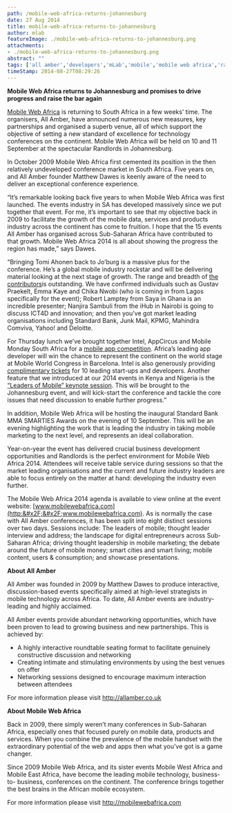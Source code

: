 ```yaml
---
path: /mobile-web-africa-returns-johannesburg
date: 27 Aug 2014
title: mobile-web-africa-returns-to-johannesburg
author: mlab
featureImage: ./mobile-web-africa-returns-to-johannesburg.png
attachments: 
- ./mobile-web-africa-returns-to-johannesburg.png
abstract: ""
tags: ['all amber','developers','mLab','mobile','mobile web africa','randlords']
timeStamp: 2014-08-27T08:29:26
---
```


**Mobile Web Africa returns to Johannesburg and promises to drive progress and raise the bar again**

[Mobile Web Africa](http:&#x2F;&#x2F;mobilewebafrica.com&#x2F;) is returning to South Africa in a few weeks’ time. The organisers, All Amber, have announced numerous new measures, key partnerships and organised a superb venue, all of which support the objective of setting a new standard of excellence for technology conferences on the continent. Mobile Web Africa will be held on 10 and 11 September at the spectacular Randlords in Johannesburg.

In October 2009 Mobile Web Africa first cemented its position in the then relatively undeveloped conference market in South Africa. Five years on, and All Amber founder Matthew Dawes is keenly aware of the need to deliver an exceptional conference experience.

“It’s remarkable looking back five years to when Mobile Web Africa was first launched. The events industry in SA has developed massively since we put together that event. For me, it’s important to see that my objective back in 2009 to facilitate the growth of the mobile data, services and products industry across the continent has come to fruition. I hope that the 15 events All Amber has organised across Sub-Saharan Africa have contributed to that growth. Mobile Web Africa 2014 is all about showing the progress the region has made,” says Dawes.

“Bringing Tomi Ahonen back to Jo’burg is a massive plus for the conference. He’s a global mobile industry rockstar and will be delivering material looking at the next stage of growth. The range and breadth of [the contributors](http:&#x2F;&#x2F;mobilewebafrica.com&#x2F;2014&#x2F;speakers&#x2F;)is outstanding. We have confirmed individuals such as Gustav Praekelt, Emma Kaye and Chika Nwobi (who is coming in from Lagos specifically for the event); Robert Lamptey from Saya in Ghana is an incredible presenter; Nanjira Sambuli from the iHub in Nairobi is going to discuss ICT4D and innovation; and then you’ve got market leading organisations including Standard Bank, Junk Mail, KPMG, Mahindra Comviva, Yahoo! and Deloitte.

For Thursday lunch we’ve brought together Intel, AppCircus and Mobile Monday South Africa for a [mobile app competition](http:&#x2F;&#x2F;mobilewebafrica.com&#x2F;2014&#x2F;app-developer-competition&#x2F;). Africa’s leading app developer will win the chance to represent the continent on the world stage at Mobile World Congress in Barcelona. Intel is also generously providing [complimentary tickets](http:&#x2F;&#x2F;mobilewebafrica.com&#x2F;2014&#x2F;startups-devs&#x2F;) for 10 leading start-ups and developers. Another feature that we introduced at our 2014 events in Kenya and Nigeria is the [“Leaders of Mobile” keynote session](http:&#x2F;&#x2F;mobilewebafrica.com&#x2F;2014&#x2F;day-1&#x2F;#0900). This will be brought to the Johannesburg event, and will kick-start the conference and tackle the core issues that need discussion to enable further progress.”

In addition, Mobile Web Africa will be hosting the inaugural Standard Bank MMA SMARTIES Awards on the evening of 10 September. This will be an evening highlighting the work that is leading the industry in taking mobile marketing to the next level, and represents an ideal collaboration.

Year-on-year the event has delivered crucial business development opportunities and Randlords is the perfect environment for Mobile Web Africa 2014. Attendees will receive table service during sessions so that the market leading organisations and the current and future industry leaders are able to focus entirely on the matter at hand: developing the industry even further.

The Mobile Web Africa 2014 agenda is available to view online at the event website: [www.mobilewebafrica.com](http:&#x2F;&#x2F;www.mobilewebafrica.com). As is normally the case with All Amber conferences, it has been split into eight distinct sessions over two days. Sessions include: The leaders of mobile; thought leader interview and address; the landscape for digital entrepreneurs across Sub-Saharan Africa; driving thought leadership in mobile marketing; the debate around the future of mobile money; smart cities and smart living; mobile content, users &amp; consumption; and showcase presentations.

**About All Amber**

All Amber was founded in 2009 by Matthew Dawes to produce interactive, discussion-based events specifically aimed at high-level strategists in mobile technology across Africa. To date, All Amber events are industry-leading and highly acclaimed.

All Amber events provide abundant networking opportunities, which have been proven to lead to growing business and new partnerships. This is achieved by:

*   A highly interactive roundtable seating format to facilitate genuinely constructive discussion and networking
*   Creating intimate and stimulating environments by using the best venues on offer
*   Networking sessions designed to encourage maximum interaction between attendees

For more information please visit [http:&#x2F;&#x2F;allamber.co.uk](http:&#x2F;&#x2F;allamber.co.uk)

**About Mobile Web Africa** 

Back in 2009, there simply weren’t many conferences in Sub-Saharan Africa, especially ones that focused purely on mobile data, products and services. When you combine the prevalence of the mobile handset with the extraordinary potential of the web and apps then what you’ve got is a game changer.

Since 2009 Mobile Web Africa, and its sister events Mobile West Africa and Mobile East Africa, have become the leading mobile technology, business-to- business, conferences on the continent. The conference brings together the best brains in the African mobile ecosystem.

For more information please visit [http:&#x2F;&#x2F;mobilewebafrica.com](http:&#x2F;&#x2F;mobilewebafrica.com)


